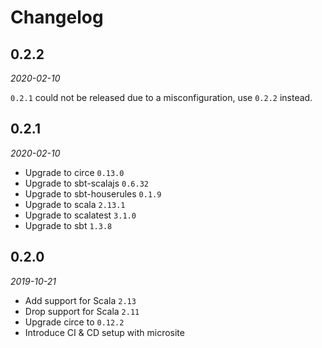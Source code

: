 # Changelog

## 0.2.2

_2020-02-10_

`0.2.1` could not be released due to a misconfiguration, use `0.2.2` instead.

## 0.2.1

_2020-02-10_

 * Upgrade to circe `0.13.0`
 * Upgrade to sbt-scalajs `0.6.32`
 * Upgrade to sbt-houserules `0.1.9`
 * Upgrade to scala `2.13.1`
 * Upgrade to scalatest `3.1.0`
 * Upgrade to sbt `1.3.8`

## 0.2.0

_2019-10-21_

 * Add support for Scala `2.13`
 * Drop support for Scala `2.11`
 * Upgrade circe to `0.12.2`
 * Introduce CI & CD setup with microsite